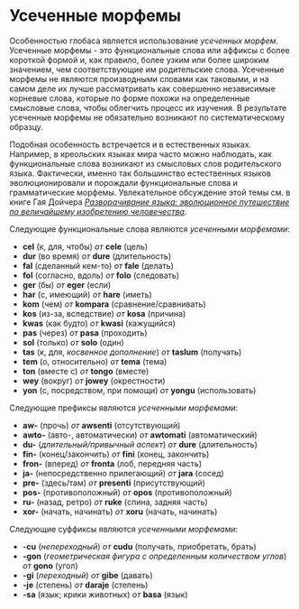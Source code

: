 <h1>Усеченные морфемы</h1>
<p>
</p>
<p>Особенностью глобаса является использование <em>усеченных морфем</em>. Усеченные морфемы - это функциональные слова
	или аффиксы с более короткой формой и, как правило, более узким или более широким значением, чем соответствующие им
	родительские слова. Усеченные морфемы не являются производными словами как таковыми, и на самом деле их лучше
	рассматривать как совершенно независимые корневые слова, которые по форме похожи на определенные смысловые слова,
	чтобы облегчить процесс их изучения. В результате усеченные морфемы не обязательно возникают по систематическому
	образцу.</p>
<p>Подобная особенность встречается и в естественных языках. Например, в креольских языках мира часто можно наблюдать,
	как функциональные слова возникают из смысловых слов родительского языка. Фактически, именно так большинство
	естественных языков эволюционировали и порождали функциональные слова и грамматические морфемы. Увлекательное
	обсуждение этой темы см. в книге Гая Дойчера <a
		href="https://www.amazon.com/Unfolding-Language-Evolutionary-Mankinds-Invention/dp/0805080120/ref=sr_1_1"><em>Разворачивание
			языка: эволюционное путешествие по величайшему изобретению человечества</em></a>.</p>
<p>Следующие функциональные слова являются <em>усеченными морфемами</em>:</p>
<ul>
	<li><strong>cel</strong> (к, для, чтобы) <em>от</em> <strong>cele</strong> (цель)</li>
	<li><strong>dur</strong> (во время) <em>от</em> <strong>dure</strong> (длительность)</li>
	<li><strong>fal</strong> (сделанный кем-то) <em>от</em> <strong>fale</strong> (делать)</li>
	<li><strong>fol</strong> (согласно, вдоль) <em>от</em> <strong>folo</strong> (следовать)</li>
	<li><strong>ger</strong> (бы) <em>от</em> <strong>eger</strong> (если)</li>
	<li><strong>har</strong> (с, имеющий) <em>от</em> <strong>hare</strong> (иметь)</li>
	<li><strong>kom</strong> (чем) <em>от</em> <strong>kompara</strong> (сравнение/сравнивать)</li>
	<li><strong>kos</strong> (из-за, вследствие) <em>от</em> <strong>kosa</strong> (причина)</li>
	<li><strong>kwas</strong> (как будто) <em>от</em> <strong>kwasi</strong> (кажущийся)</li>
	<li><strong>pas</strong> (через) <em>от</em> <strong>pasa</strong> (проходить)</li>
	<li><strong>sol</strong> (только) <em>от</em> <strong>solo</strong> (один)</li>
	<li><strong>tas</strong> (к, для, <em>косвенное дополнение</em>) <em>от</em> <strong>taslum</strong> (получать)</li>
	<li><strong>tem</strong> (о, относительно) <em>от</em> <strong>tema</strong> (тема)</li>
	<li><strong>ton</strong> (вместе с) <em>от</em> <strong>tongo</strong> (вместе)</li>
	<li><strong>wey</strong> (вокруг) <em>от</em> <strong>jowey</strong> (окрестности)</li>
	<li><strong>yon</strong> (с, посредством, при помощи) <em>от</em> <strong>yongu</strong> (использовать)</li>
</ul>
<p>Следующие префиксы являются <em>усеченными морфемами</em>:</p>
<ul>
	<li><strong>aw-</strong> (прочь) <em>от</em> <strong>awsenti</strong> (отсутствующий)</li>
	<li><strong>awto-</strong> (авто-, автоматически) <em>от</em> <strong>awtomati</strong> (автоматический)</li>
	<li><strong>du-</strong> (<em>длительный/привычный аспект</em>) <em>от</em> <strong>dure</strong> (длительность)
	</li>
	<li><strong>fin-</strong> (конец/закончить) <em>от</em> <strong>fini</strong> (конец, закончить)</li>
	<li><strong>fron-</strong> (вперед) <em>от</em> <strong>fronta</strong> (лоб, передняя часть)</li>
	<li><strong>ja-</strong> (непосредственно прилегающий) <em>от</em> <strong>jara</strong> (сосед)</li>
	<li><strong>pre-</strong> (здесь/там) <em>от</em> <strong>presenti</strong> (присутствующий)</li>
	<li><strong>pos-</strong> (противоположный) <em>от</em> <strong>opos</strong> (противоположный)</li>
	<li><strong>ru-</strong> (назад, ретро) <em>от</em> <strong>ruke</strong> (спина, задняя часть)</li>
	<li><strong>xor-</strong> (начать, начинать) <em>от</em> <strong>xoru</strong> (начать, начинать)</li>
</ul>
<p>Следующие суффиксы являются <em>усеченными морфемами</em>:</p>
<ul>
	<li><strong>-cu</strong> (<em>непереходный</em>) <em>от</em> <strong>cudu</strong> (получать, приобретать, брать)
	</li>
	<li><strong>-gon</strong> (<em>геометрическая фигура с определенным количеством углов</em>) <em>от</em>
		<strong>gono</strong> (угол)
	</li>
	<li><strong>-gi</strong> (<em>переходный</em>) <em>от</em> <strong>gibe</strong> (давать)</li>
	<li><strong>-je</strong> (степень) <em>от</em> <strong>daraje</strong> (степень)</li>
	<li><strong>-sa</strong> (язык; крики животных) <em>от</em> <strong>basa</strong> (язык)</li>
</ul>
<p></p>
